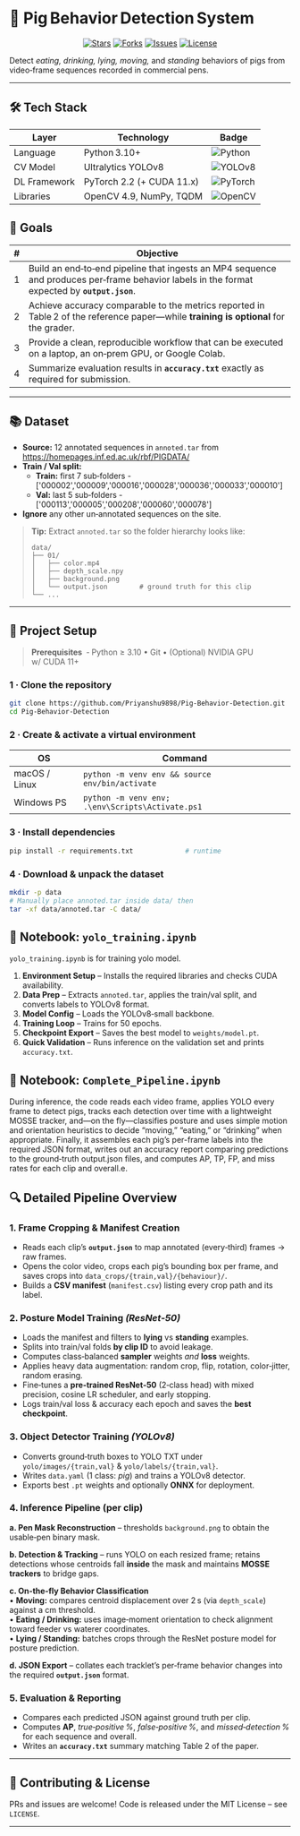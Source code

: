 # 🐷 Pig Behavior Detection System

<p align="center">
  <a href="https://github.com/Priyanshu9898/Pig-Behavior-Detection/stargazers"><img src="https://img.shields.io/github/stars/Priyanshu9898/Pig-Behavior-Detection?style=for-the-badge" alt="Stars"></a>
  <a href="https://github.com/Priyanshu9898/Pig-Behavior-Detection/network/members"><img src="https://img.shields.io/github/forks/Priyanshu9898/Pig-Behavior-Detection?style=for-the-badge" alt="Forks"></a>
  <a href="https://github.com/Priyanshu9898/Pig-Behavior-Detection/issues"><img src="https://img.shields.io/github/issues/Priyanshu9898/Pig-Behavior-Detection?style=for-the-badge" alt="Issues"></a>
  <a href="https://github.com/Priyanshu9898/Pig-Behavior-Detection/blob/main/LICENSE"><img src="https://img.shields.io/github/license/Priyanshu9898/Pig-Behavior-Detection?style=for-the-badge" alt="License"></a>
</p>


Detect *eating, drinking, lying, moving,* and *standing* behaviors of pigs from video‑frame sequences recorded in commercial pens.

---

## 🛠 Tech Stack

| Layer | Technology | Badge |
|-------|------------|-------|
| Language | Python 3.10+ | ![Python](https://img.shields.io/badge/Python-3.10%2B-blue?logo=python&logoColor=white) |
| CV Model | Ultralytics YOLOv8 | ![YOLOv8](https://img.shields.io/badge/YOLOv8-ultralytics-orange) |
| DL Framework | PyTorch 2.2 (+ CUDA 11.x) | ![PyTorch](https://img.shields.io/badge/PyTorch-2.2-EE4C2C?logo=pytorch&logoColor=white) |
| Libraries | OpenCV 4.9, NumPy, TQDM | ![OpenCV](https://img.shields.io/badge/OpenCV-4.9-blueviolet?logo=opencv&logoColor=white) |


## 🎯 Goals
| # | Objective |
|---|-----------|
| 1 | Build an end‑to‑end pipeline that ingests an MP4 sequence and produces per‑frame behavior labels in the format expected by **`output.json`**. |
| 2 | Achieve accuracy comparable to the metrics reported in Table 2 of the reference paper—while **training is optional** for the grader. |
| 3 | Provide a clean, reproducible workflow that can be executed on a laptop, an on‑prem GPU, or Google Colab. |
| 4 | Summarize evaluation results in **`accuracy.txt`** exactly as required for submission. |

---

## 📚 Dataset  
* **Source:** 12 annotated sequences in `annoted.tar` from <https://homepages.inf.ed.ac.uk/rbf/PIGDATA/>  
* **Train / Val split:**  
  * **Train:** first 7 sub‑folders - ['000002','000009','000016','000028','000036','000033','000010']
  * **Val:** last 5 sub‑folders - ['000113','000005','000208','000060','000078']
* **Ignore** any other un‑annotated sequences on the site.

> **Tip:** Extract `annoted.tar` so the folder hierarchy looks like:
> ```
> data/
> ├── 01/
> │   ├── color.mp4
> │   ├── depth_scale.npy
> │   ├── background.png
> │   └── output.json        # ground truth for this clip
> └── ...
> ```

---

## 🚀 Project Setup

> **Prerequisites**  ‑ Python ≥ 3.10 • Git • (Optional) NVIDIA GPU w/ CUDA 11+

### 1 · Clone the repository

```bash
git clone https://github.com/Priyanshu9898/Pig-Behavior-Detection.git
cd Pig-Behavior-Detection
```

### 2 · Create & activate a virtual environment

| OS            | Command                                                      |
|---------------|--------------------------------------------------------------|
| macOS / Linux | `python -m venv env && source env/bin/activate`              |
| Windows PS    | `python -m venv env; .\env\Scripts\Activate.ps1`            |

### 3 · Install dependencies

```bash
pip install -r requirements.txt             # runtime
```

### 4 · Download & unpack the dataset

```bash
mkdir -p data
# Manually place annoted.tar inside data/ then
tar -xf data/annoted.tar -C data/
```

## 📝 Notebook: `yolo_training.ipynb`

`yolo_training.ipynb` is for training yolo model.
1. **Environment Setup** – Installs the required libraries and checks CUDA availability.
2. **Data Prep** – Extracts `annoted.tar`, applies the train/val split, and converts labels to YOLOv8 format.
3. **Model Config** – Loads the YOLOv8‑small backbone.
4. **Training Loop** – Trains for 50 epochs.
5. **Checkpoint Export** – Saves the best model to `weights/model.pt`.
6. **Quick Validation** – Runs inference on the validation set and prints `accuracy.txt`.

## 📝 Notebook: `Complete_Pipeline.ipynb`
During inference, the code reads each video frame, applies YOLO every frame to detect pigs, tracks each detection over time with a lightweight MOSSE tracker, and—on the fly—classifies posture and uses simple motion and orientation heuristics to decide “moving,” “eating,” or “drinking” when appropriate. Finally, it assembles each pig’s per-frame labels into the required JSON format, writes out an accuracy report comparing predictions to the ground‐truth output.json files, and computes AP, TP, FP, and miss rates for each clip and overall.e.

## 🔍 Detailed Pipeline Overview

### 1. Frame Cropping & Manifest Creation
- Reads each clip’s **`output.json`** to map annotated (every‑third) frames → raw frames.
- Opens the color video, crops each pig’s bounding box per frame, and saves crops into `data_crops/{train,val}/{behaviour}/`.
- Builds a **CSV manifest** (`manifest.csv`) listing every crop path and its label.

### 2. Posture Model Training *(ResNet‑50)*
- Loads the manifest and filters to **lying** vs **standing** examples.
- Splits into train/val folds **by clip ID** to avoid leakage.
- Computes class‑balanced **sampler** weights *and* **loss** weights.
- Applies heavy data augmentation: random crop, flip, rotation, color‑jitter, random erasing.
- Fine‑tunes a **pre‑trained ResNet‑50** (2‑class head) with mixed precision, cosine LR scheduler, and early stopping.
- Logs train/val loss & accuracy each epoch and saves the **best checkpoint**.

### 3. Object Detector Training *(YOLOv8)*
- Converts ground‑truth boxes to YOLO TXT under `yolo/images/{train,val}` & `yolo/labels/{train,val}`.
- Writes `data.yaml` (1 class: *pig*) and trains a YOLOv8 detector.
- Exports best `.pt` weights and optionally **ONNX** for deployment.

### 4. Inference Pipeline (per clip)
**a. Pen Mask Reconstruction** – thresholds `background.png` to obtain the usable‑pen binary mask.

**b. Detection & Tracking** – runs YOLO on each resized frame; retains detections whose centroids fall **inside** the mask and maintains **MOSSE trackers** to bridge gaps.

**c. On‑the‑fly Behavior Classification**  
• **Moving:** compares centroid displacement over 2 s (via `depth_scale`) against a cm threshold.  
• **Eating / Drinking:** uses image‑moment orientation to check alignment toward feeder vs waterer coordinates.  
• **Lying / Standing:** batches crops through the ResNet posture model for posture prediction.

**d. JSON Export** – collates each tracklet’s per‑frame behavior changes into the required **`output.json`** format.

### 5. Evaluation & Reporting
- Compares each predicted JSON against ground truth per clip.
- Computes **AP**, *true‑positive %*, *false‑positive %*, and *missed‑detection %* for each sequence and overall.
- Writes an **`accuracy.txt`** summary matching Table 2 of the paper.

---

## 🤝 Contributing & License

PRs and issues are welcome! Code is released under the MIT License – see `LICENSE`.  

---
